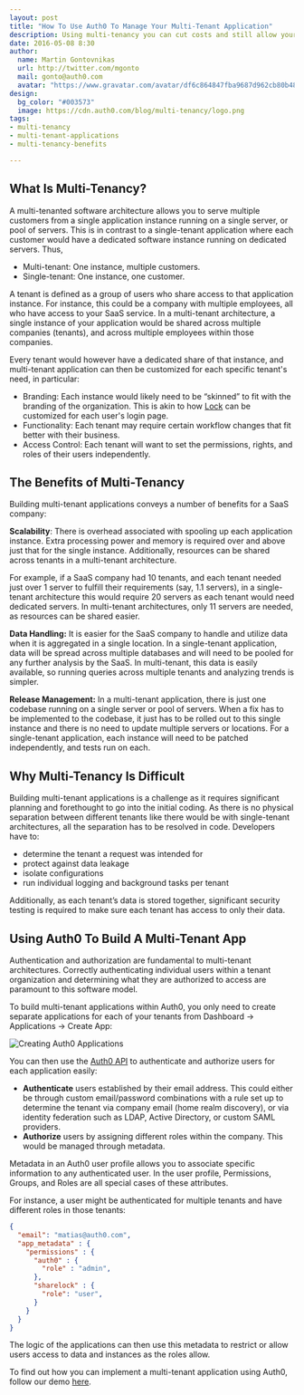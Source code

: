 ```yaml
---
layout: post
title: "How To Use Auth0 To Manage Your Multi-Tenant Application"
description: Using multi-tenancy you can cut costs and still allow your customers strict control over their data
date: 2016-05-08 8:30
author:
  name: Martin Gontovnikas
  url: http://twitter.com/mgonto
  mail: gonto@auth0.com
  avatar: "https://www.gravatar.com/avatar/df6c864847fba9687d962cb80b482764??s=60"
design: 
  bg_color: "#003573"
  image: https://cdn.auth0.com/blog/multi-tenancy/logo.png
tags: 
- multi-tenancy
- multi-tenant-applications
- multi-tenancy-benefits

---
```


## What Is Multi-Tenancy?

A multi-tenanted software architecture allows you to serve multiple customers from a single application instance running on a single server, or pool of servers. This is in contrast to a single-tenant application where each customer would have a dedicated software instance running on dedicated servers. Thus,

* Multi-tenant: One instance, multiple customers.
* Single-tenant: One instance, one customer.

A tenant is defined as a group of users who share access to that application instance. For instance, this could be a company with multiple employees, all who have access to your SaaS service. In a multi-tenant architecture, a single instance of your application would be shared across multiple companies (tenants), and across multiple employees within those companies. 

Every tenant would however have a dedicated share of that instance, and multi-tenant application can then be customized for each specific tenant's need, in particular: 

* Branding: Each instance would likely need to be “skinned” to fit with the branding of the organization. This is akin to how [Lock](https://auth0.com/lock) can be customized for each user's login page.
* Functionality: Each tenant may require certain workflow changes that fit better with their business.
* Access Control: Each tenant will want to set the permissions, rights, and roles of their users independently.

## The Benefits of Multi-Tenancy

Building multi-tenant applications conveys a number of benefits for a SaaS company:

**Scalability**: There is overhead associated with spooling up each application instance. Extra processing power and memory is required over and above just that for the single instance. Additionally, resources can be shared across tenants in a multi-tenant architecture. 

For example, if a SaaS company had 10 tenants, and each tenant needed just over 1 server to fulfill their requirements (say, 1.1 servers), in a single-tenant architecture this would require 20 servers as each tenant would need dedicated servers. In multi-tenant architectures, only 11 servers are needed, as resources can be shared easier.

**Data Handling:** It is easier for the SaaS company to handle and utilize data when it is aggregated in a single location. In a single-tenant application, data will be spread across multiple databases and will need to be pooled for any further analysis by the SaaS. In multi-tenant, this data is easily available, so running queries across multiple tenants and analyzing trends is simpler.

**Release Management:** In a multi-tenant application, there is just one codebase running on a single server or pool of servers. When a fix has to be implemented to the codebase, it just has to be rolled out to this single instance and there is no need to update multiple servers or locations. For a single-tenant application, each instance will need to be patched independently, and tests run on each.

## Why Multi-Tenancy Is Difficult

Building multi-tenant applications is a challenge as it requires significant planning and forethought to go into the initial coding. As there is no physical separation between different tenants like there would be with single-tenant architectures, all the separation has to be resolved in code. Developers have to:

* determine the tenant a request was intended for
* protect against data leakage
* isolate configurations
* run individual logging and background tasks per tenant

Additionally, as each tenant’s data is stored together, significant security testing is required to make sure each tenant has access to only their data.

## Using Auth0 To Build A Multi-Tenant App

Authentication and authorization are fundamental to multi-tenant architectures. Correctly authenticating individual users within a tenant organization and determining what they are authorized to access are paramount to this software model.

To build multi-tenant applications within Auth0, you only need to create separate applications for each of your tenants from Dashboard → Applications → Create App:

![Creating Auth0 Applications](https://cdn.auth0.com/blog/multi-tenancy/applications.png)

You can then use the [Auth0 API](https://auth0.com/docs/auth-api) to authenticate and authorize users for each application easily:

* **Authenticate** users established by their email address. This could either be through custom email/password combinations with a rule set up to determine the tenant via company email (home realm discovery), or via identity federation such as LDAP, Active Directory, or custom SAML providers.
* **Authorize** users by assigning different roles within the company. This would be managed through metadata.

Metadata in an Auth0 user profile allows you to associate specific information to any authenticated user. In the user profile, Permissions, Groups, and Roles are all special cases of these attributes.

For instance, a user might be authenticated for multiple tenants and have different roles in those tenants:

```json
{ 
  "email": "matias@auth0.com",
  "app_metadata" : {
    "permissions" : {
      "auth0" : {
        "role" : "admin",
      },
      "sharelock" : {
        "role": "user",
      }
    }
  }
}
```

The logic of the applications can then use this metadata to restrict or allow users access to data and instances as the roles allow.

To find out how you can implement a multi-tenant application using Auth0, follow our demo [here](https://auth0.com/docs/scenarios/multi-tenant-saas-azure-ad).
